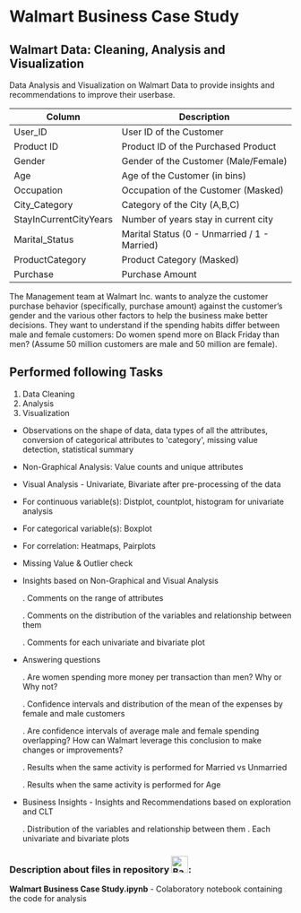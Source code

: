 # Walmart Business Case Study


## Walmart Data: Cleaning, Analysis and Visualization
Data Analysis and Visualization on Walmart Data to provide insights and recommendations to improve their userbase.

Column | Description | 
--- | --- 
User_ID | User ID of the Customer | 
Product ID | Product ID of the Purchased Product | 
Gender | Gender of the Customer (Male/Female) | 
Age | Age of the Customer (in bins) | 
Occupation | 	Occupation of the Customer (Masked) |
City_Category | Category of the City (A,B,C) | 
StayInCurrentCityYears | Number of years stay in current city | 
Marital_Status |  Marital Status (0 - Unmarried / 1 - Married) | 
ProductCategory | Product Category (Masked) | 
Purchase | Purchase Amount | 


The Management team at Walmart Inc. wants to analyze the customer purchase behavior (specifically, purchase amount) against the customer’s gender and the various other factors to help the business make better decisions. They want to understand if the spending habits differ between male and female customers: Do women spend more on Black Friday than men? (Assume 50 million customers are male and 50 million are female).

## Performed following Tasks
1. Data Cleaning
2. Analysis
3. Visualization

- Observations on the shape of data, data types of all the attributes, conversion of categorical attributes to 'category', missing value detection, statistical summary

- Non-Graphical Analysis: Value counts and unique attributes ​
- Visual Analysis - Univariate, Bivariate after pre-processing of the data
- For continuous variable(s): Distplot, countplot, histogram for univariate analysis 
- For categorical variable(s): Boxplot 
- For correlation: Heatmaps, Pairplots 
- Missing Value & Outlier check

- Insights based on Non-Graphical and Visual Analysis
  
    . Comments on the range of attributes
  
    . Comments on the distribution of the variables and relationship between them
  
    . Comments for each univariate and bivariate plot

- Answering questions
  
  . Are women spending more money per transaction than men? Why or Why not?
  
  . Confidence intervals and distribution of the mean of the expenses by female and male customers
  
  . Are confidence intervals of average male and female spending overlapping? How can Walmart leverage this conclusion to make changes or improvements?
  
  . Results when the same activity is performed for Married vs Unmarried
  
  . Results when the same activity is performed for Age
  

- Business Insights - Insights and Recommendations based on exploration and CLT
  
  . Distribution of the variables and relationship between them
  . Each univariate and bivariate plots


### Description about files in repository <img src="https://raw.githubusercontent.com/Tarikul-Islam-Anik/Animated-Fluent-Emojis/master/Emojis/Hand%20gestures/Backhand%20Index%20Pointing%20Down%20Light%20Skin%20Tone.png" alt="Backhand Index Pointing Down Light Skin Tone" width="30" height="30" />:


**Walmart Business Case Study.ipynb** - Colaboratory notebook containing the code for analysis

